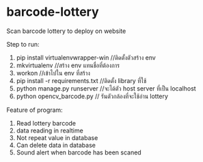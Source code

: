 # barcode-lottery
Scan barcode lottery to deploy on website

Step to run:
1. pip install virtualenvwrapper-win //ติดตั้งตัวสร้าง env
2. mkvirtualenv <name> //สร้าง env <name> แทนชื่อที่ต้องการ
3. workon <name> //เข้าไปใน env ที่สร้าง
4. pip install -r requirements.txt //ติดตั้ง library ที่ใช้
5. python manage.py runserver //จะได้ตัว host server ที่เป็น localhost
6. python opencv_barcode.py // รันตัวกล้องที่จะใช้อ่าน lottery


Feature of program:
1. Read lottery barcode
2. data reading in realtime
3. Not repeat value in database
4. Can delete data in database
5. Sound alert when barcode has been scaned
